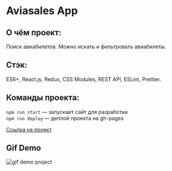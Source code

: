 # Aviasales App
## О чём проект:
Поиск авиабилетов. Можно искать и фильтровать авиабилеты.

## Стэк: 
ES6+, React.js, Redux, CSS Modules, REST API, ESLint, Prettier.

## Команды проекта:
`npm run start` — запускает сайт для разработки <br>
`npm run deploy` — деплой проекта на gh-pages

[Ссылка на проект](https://denis-ostapenko.github.io/Aviasales-App/)

## Gif Demo
![gif demo project](http://g.recordit.co/4zOnIcMYlF.gif)
